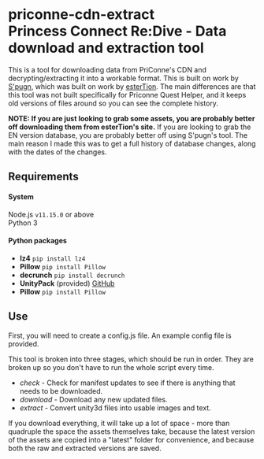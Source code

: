 # priconne-cdn-extract<br>Princess Connect Re:Dive - Data download and extraction tool

This is a tool for downloading data from PriConne's CDN and decrypting/extracting it into a workable format. 
This is built on work by [S'pugn](https://github.com/Expugn/priconne-en_db-fetch), which was built on work by [esterTion](https://redive.estertion.win/).
The main differences are that this tool was not built specifically for Priconne Quest Helper, and it keeps old versions of files around so you can see the complete history.

**NOTE: If you are just looking to grab some assets, you are probably better off downloading them from esterTion's site.** If you are looking to grab the EN version database, you are probably better off using S'pugn's tool. The main reason I made this was to get a full history of database changes, along with the dates of the changes.

## Requirements
#### System
Node.js `v11.15.0` or above<br>
Python 3

#### Python packages
- **lz4** `pip install lz4`
- **Pillow** `pip install Pillow`
- **decrunch** `pip install decrunch`
- **UnityPack** (provided) [GitHub](https://github.com/HearthSim/UnityPack)
- **Pillow** `pip install Pillow`

## Use

First, you will need to create a config.js file. An example config file is provided.

This tool is broken into three stages, which should be run in order. They are broken up so you don't have to run the whole script every time.

 * *check* - Check for manifest updates to see if there is anything that needs to be downloaded.
 * *download* - Download any new updated files.
 * *extract* - Convert unity3d files into usable images and text.

 If you download everything, it will take up a lot of space - more than quadruple the space the assets themselves take, because the latest version of the assets are copied into a "latest" folder for convenience, and because both the raw and extracted versions are saved.
